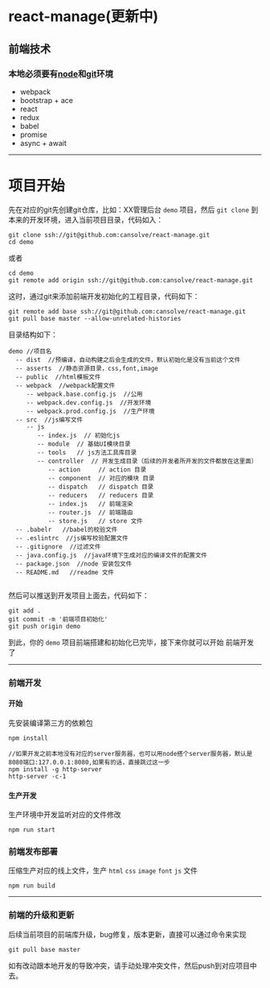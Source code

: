 # react-manage(更新中)
## 前端技术

### 本地必须要有[node](https://nodejs.org/en/download/)和[git](https://git-scm.com/)环境

- webpack 
- bootstrap + ace
- react
- redux
- babel
- promise
- async +  await

----------------------------

# 项目开始

先在对应的git先创建git仓库，比如：XX管理后台 `demo` 项目，然后 `git clone`  到本来的开发环境，进入当前项目目录，代码如入：

```
git clone ssh://git@github.com:cansolve/react-manage.git
cd demo
```

或者

```
cd demo
git remote add origin ssh://git@github.com:cansolve/react-manage.git
```

这时，通过git来添加前端开发初始化的工程目录，代码如下：

```
git remote add base ssh://git@github.com:cansolve/react-manage.git
git pull base master --allow-unrelated-histories
```

目录结构如下：

```
demo //项目名
  -- dist  //预编译，自动构建之后会生成的文件，默认初始化是没有当前这个文件
  -- asserts  //静态资源目录，css,font,image
  -- public  //html模板文件
  -- webpack  //webpack配置文件
     -- webpack.base.config.js  //公用
     -- webpack.dev.config.js  //开发环境
     -- webpack.prod.config.js  //生产环境
  -- src  //js编写文件
     -- js
        -- index.js  // 初始化js
        -- module  // 基础UI模块目录
        -- tools   // js方法工具库目录
        -- controller  // 开发生成目录（后续的开发者所开发的文件都放在这里面）
           -- action     // action 目录
           -- component  // 对应的模块 目录
           -- dispatch   // dispatch 目录
           -- reducers   // reducers 目录
           -- index.js   // 前端渲染
           -- router.js  // 前端路由
           -- store.js   // store 文件 
  -- .babelr   //babel的校验文件
  -- .eslintrc  //js编写校验配置文件
  -- .gitignore  //过滤文件
  -- java.config.js  //java环境下生成对应的编译文件的配置文件
  -- package.json  //node 安装包文件
  -- README.md   //readme 文件
 
```

然后可以推送到开发项目上面去，代码如下：

```
git add .
git commit -m '前端项目初始化'
git push origin demo
```

到此，你的 `demo` 项目前端搭建和初始化已完毕，接下来你就可以开始 前端开发 了

------------------------------------

### 前端开发

#### 开始
先安装编译第三方的依赖包
```
npm install
```

```
//如果开发之前本地没有对应的server服务器，也可以用node搭个server服务器，默认是8080端口:127.0.0.1:8080,如果有的话，直接跳过这一步
npm install -g http-server
http-server -c-1
```
#### 生产开发
生产环境中开发监听对应的文件修改
```
npm run start
```

### 前端发布部署

压缩生产对应的线上文件，生产 `html`  `css`  `image`  `font`  `js`  文件
```
npm run build
```

-----------------------------

### 前端的升级和更新

后续当前项目的前端库升级，bug修复，版本更新，直接可以通过命令来实现

```
git pull base master
```

如有改动跟本地开发的导致冲突，请手动处理冲突文件，然后push到对应项目中去。
